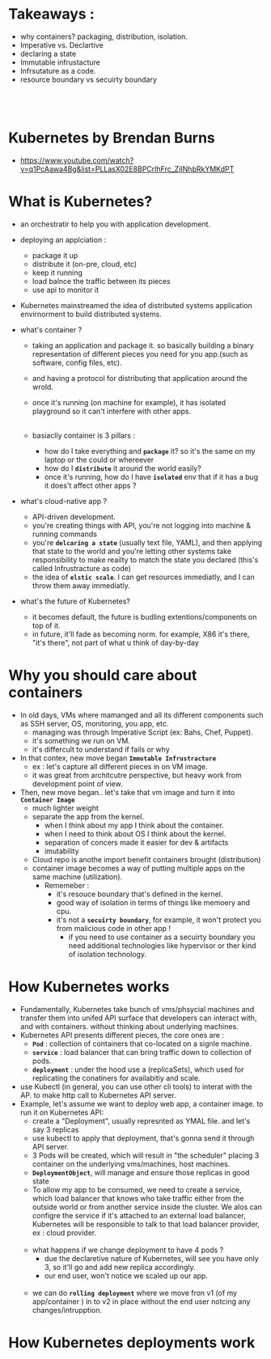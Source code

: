 # Takeaways :
- why containers? packaging, distribution, isolation.
- Imperative vs. Declartive
- declaring a state
- Immutable infrustacture
- Infrsutature as a code.
- resource boundary vs secuirty boundary
</br></br></br></br>


# Kubernetes by Brendan Burns
- https://www.youtube.com/watch?v=q1PcAawa4Bg&list=PLLasX02E8BPCrIhFrc_ZiINhbRkYMKdPT


# What is Kubernetes?
- an orchestratir to help you with application development.
- deploying an applciation :
    - package it up
    - distribute it (on-pre, cloud, etc)
    - keep it running
    - load balnce the traffic between its pieces
    - use api to monitor it

- Kubernetes mainstreamed the idea of distributed systems application envirnorment to build distributed systems.
- what's container ?
    - taking an application and package it. so basically building a binary representation of different pieces you need for you app.(such as software, config files, etc).
    - and having a protocol for distributing that application around the wrold.
    - once it's running (on machine for example), it has isolated playground so it can't interfere with other apps.</br></br>

    - basiaclly container is 3 pillars :
        - how do I take everything and **`package`** it? so it's the same on my laptop or the could or whereever
        - how do I **`distribute`** it around the world easily?
        - once it's running, how do I have **`isolated`** env that if it has a bug it does't affect other apps ?

- what's cloud-native app ?
    - API-driven development.
    - you're creating things with API, you're not logging into machine & running commands
    - you're **`delcaring a state`** (usually text file, YAML), and then applying that state to the world and you're letting other systems take responsibility to make reailty to match the state you declared (this's called Infrustracture as code)
    - the idea of **`elstic scale`**. I can get resources immediatly, and I can throw them away immediatly.

- what's the future of Kubernetes?
    - it becomes default, the future is budling extentions/components on top of it.
    - in future, it'll fade as becoming norm. for example, X86 it's there, "it's there", not part of what u think of day-by-day



# Why you should care about containers
- In old days, VMs where mamanged and all its different components such as SSH server, OS, monitoring, you app, etc.
    - managing was through Imperative Script (ex: Bahs, Chef, Puppet).
    - it's something we run on VM.
    - it's differcult to understand if fails or why
- In that contex, new move began **`Immutable Infrustracture`**
    - ex : let's capture all different pieces in on VM image.
    - it was great from architcutre perspective, but heavy work from development point of view.
- Then, new move began.. let's take that vm image and turn it into **`Container Image`**
    - much lighter weight
    - separate the app from the kernel.
        - when I think about my app I think about the container.
        - when I need to think about OS I think about the kernel.
        - separation of concers made it easier for dev & artifacts
        - imutability
    - Cloud repo is anothe import benefit containers brought (distribution)
    - container image becomes a way of putting multiple apps on the same machine (utilization).
        - Rememeber :
            - it's resouce boundary that's defined in the kernel.
            - good way of isolation in terms of  things like memoery and cpu.
            - it's not a **`secuirty boundary`**, for example, it won't protect you from malicious code in other app !
                - if you need to use container as a secuirty boundary you need additional technologies like hypervisor or ther kind of isolation technology.


# How Kubernetes works
- Fundamentally, Kubernetes take bunch of vms/phsycial machines and transfer them into unifed API surface that developers can interact with, and with containers. without thinking about underlying machines.
- Kubernetes API presents different pieces, the core ones are :
    - **`Pod`** : collection of containers that co-located on a signle machine.
    - **`service`** : load balancer that can bring traffic down to collection of pods.
    - **`deployment`** : under the hood use a (replicaSets), which used for replicating the conatiners for availabitiy and scale. 
- use Kubectl (in general, you can use other cli tools) to interat with the AP. to make http call to Kubernetes API server.
- Example, let's assume we want to deploy web app, a container image. to run it on Kubernetes API:
    - create a "Deployment", usually represnted as YMAL file. and let's say 3 replicas
    - use kubectl to apply that deployment, that's gonna send it through API server.
    - 3 Pods will be created, which will result in "the scheduler" placing 3 container on the underlying vms/machines, host machines.
    - **`DeploymentObject`**, will manage and ensure those replicas in good state
    - To allow my app to be consumed, we need to create a service, which load balancer that knows who take traffic either from the outside world or from another service inside the cluster. We alos can configre the service if it's attached to an external load balancer,  Kubernetes will be responsible to talk to that load balancer provider, ex : cloud provider.</br></br>
    - what happens if we change deployment to have 4 pods ?
        - due the declaretive nature of Kubernetes, will see you have only 3, so it'll go and add new replica accordingly. 
        - our end user, won't notice we scaled up our app.</br></br>
    - we can do **`rolling deployment`** where we move fron v1 (of my app/container ) in  to v2 in place without the end user notcing any changes/intrupption.

# How Kubernetes deployments work
